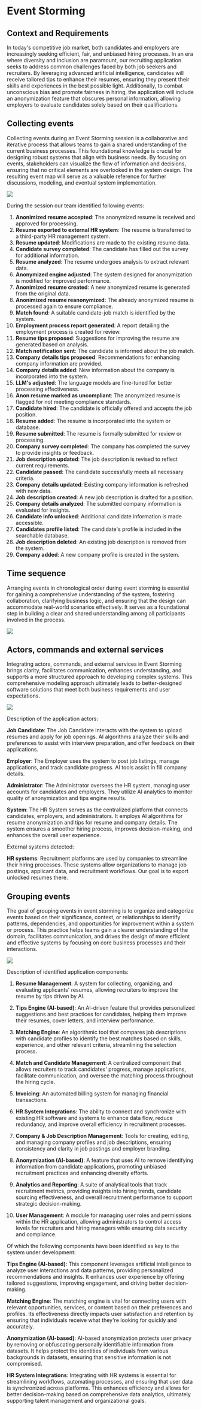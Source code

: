 # Event Storming

## Context and Requirements

In today's competitive job market, both candidates and employers are increasingly seeking efficient, fair, and unbiased hiring processes. In an era where diversity and inclusion are paramount, our recruiting application seeks to address common challenges faced by both job seekers and recruiters. By leveraging advanced artificial intelligence, candidates will receive tailored tips to enhance their resumes, ensuring they present their skills and experiences in the best possible light. Additionally, to combat unconscious bias and promote fairness in hiring, the application will include an anonymization feature that obscures personal information, allowing employers to evaluate candidates solely based on their qualifications.

## Collecting events



Collecting events during an Event Storming session is a collaborative and iterative process that allows teams to gain a shared understanding of the current business processes. This foundational knowledge is crucial for designing robust systems that align with business needs. By focusing on events, stakeholders can visualize the flow of information and decisions, ensuring that no critical elements are overlooked in the system design. The resulting event map will serve as a valuable reference for further discussions, modeling, and eventual system implementation.

<img src="images/1.png" />

During the session our team identified following events:


1. **Anonimized resume accepted**: The anonymized resume is received and approved for processing.
2. **Resume exported to external HR system**: The resume is transferred to a third-party HR management system.
3. **Resume updated**: Modifications are made to the existing resume data.
4. **Candidate survey completed**: The candidate has filled out the survey for additional information.
5. **Resume analyzed**: The resume undergoes analysis to extract relevant data.
6. **Anonymized engine adjusted**: The system designed for anonymization is modified for improved performance.
7. **Anonimized resume created**: A new anonymized resume is generated from the original data.
8. **Anonimized resume reanonymized**: The already anonymized resume is processed again to ensure compliance.
9. **Match found**: A suitable candidate-job match is identified by the system.
10. **Employment process report generated**: A report detailing the employment process is created for review.
11. **Resume tips proposed**: Suggestions for improving the resume are generated based on analysis.
12. **Match notification sent**: The candidate is informed about the job match.
13. **Company details tips proposed**: Recommendations for enhancing company information are provided.
14. **Company details added**: New information about the company is incorporated into the system.
15. **LLM's adjusted**: The language models are fine-tuned for better processing effectiveness.
16. **Anon resume marked as uncompliant**: The anonymized resume is flagged for not meeting compliance standards.
17. **Candidate hired**: The candidate is officially offered and accepts the job position.
18. **Resume added**: The resume is incorporated into the system or database.
19. **Resume submitted**: The resume is formally submitted for review or processing.
20. **Company survey completed**: The company has completed the survey to provide insights or feedback.
21. **Job description updated**: The job description is revised to reflect current requirements.
22. **Candidate passed**: The candidate successfully meets all necessary criteria.
23. **Company details updated**: Existing company information is refreshed with new data.
24. **Job description created**: A new job description is drafted for a position.
25. **Company details analyzed**: The submitted company information is evaluated for insights.
26. **Candidate info unlocked**: Additional candidate information is made accessible.
27. **Candidates profile listed**: The candidate's profile is included in the searchable database.
28. **Job description deleted**: An existing job description is removed from the system.
29. **Company added**: A new company profile is created in the system.


## Time sequence

Arranging events in chronological order during event storming is essential for gaining a comprehensive understanding of the system, fostering collaboration, clarifying business logic, and ensuring that the design can accommodate real-world scenarios effectively. It serves as a foundational step in building a clear and shared understanding among all participants involved in the process.

<img src="images/2.png" />

## Actors, commands and external services

Integrating actors, commands, and external services in Event Storming brings clarity, facilitates communication, enhances understanding, and supports a more structured approach to developing complex systems. This comprehensive modeling approach ultimately leads to better-designed software solutions that meet both business requirements and user expectations.

<img src="images/3.png" />

Description of the application actors:

**Job Candidate**: The Job Candidate interacts with the system to upload resumes and apply for job openings. AI algorithms analyze their skills and preferences to assist with interview preparation, and offer feedback on their applications.

**Employer**: The Employer uses the system to post job listings, manage applications, and track candidate progress. AI tools assist in fill company details.

**Administrator**: The Administrator oversees the HR system, managing user accounts for candidates and employers. They utilize AI analytics to monitor quality of anonymization and tips engine results.

**System**: The HR System serves as the centralized platform that connects candidates, employers, and administrators. It employs AI algorithms for resume anonymization and tips for resume and company details. The system ensures a smoother hiring process, improves decision-making, and enhances the overall user experience.

External systems detected:

**HR systems**: Recruitment platforms are used by companies to streamline their hiring processes. These systems allow organizations to manage job postings, applicant data, and recruitment workflows. Our goal is to export unlocked resumes there.

## Grouping events

The goal of grouping events in event storming is to organize and categorize events based on their significance, context, or relationships to identify patterns, dependencies, and opportunities for improvement within a system or process. This practice helps teams gain a clearer understanding of the domain, facilitates communication, and drives the design of more efficient and effective systems by focusing on core business processes and their interactions.

<img src="images/4.png" />

Description of identified application components:

1. **Resume Management**: A system for collecting, organizing, and evaluating applicants' resumes, allowing recruiters to improve the resume by tips driven by AI.

2. **Tips Engine (AI-based)**: An AI-driven feature that provides personalized suggestions and best practices for candidates, helping them improve their resumes, cover letters, and interview performance.

3. **Matching Engine**: An algorithmic tool that compares job descriptions with candidate profiles to identify the best matches based on skills, experience, and other relevant criteria, streamlining the selection process.

4. **Match and Candidate Management**: A centralized component that allows recruiters to track candidates' progress, manage applications, facilitate communication, and oversee the matching process throughout the hiring cycle.

5. **Invoicing**: An automated billing system for managing financial transactions.

6. **HR System Integrations**: The ability to connect and synchronize with existing HR software and systems to enhance data flow, reduce redundancy, and improve overall efficiency in recruitment processes.

7. **Company & Job Description Management**: Tools for creating, editing, and managing company profiles and job descriptions, ensuring consistency and clarity in job postings and employer branding.

8. **Anonymization (AI-based)**: A feature that uses AI to remove identifying information from candidate applications, promoting unbiased recruitment practices and enhancing diversity efforts.

9. **Analytics and Reporting**: A suite of analytical tools that track recruitment metrics, providing insights into hiring trends, candidate sourcing effectiveness, and overall recruitment performance to support strategic decision-making.

10. **User Management**: A module for managing user roles and permissions within the HR application, allowing administrators to control access levels for recruiters and hiring managers while ensuring data security and compliance.


Of which the following components have been identified as key to the system under development:

**Tips Engine (AI-based)**: This component leverages artificial intelligence to analyze user interactions and data patterns, providing personalized recommendations and insights. It enhances user experience by offering tailored suggestions, improving engagement, and driving better decision-making.

**Matching Engine**: The matching engine is vital for connecting users with relevant opportunities, services, or content based on their preferences and profiles. Its effectiveness directly impacts user satisfaction and retention by ensuring that individuals receive what they're looking for quickly and accurately.

**Anonymization (AI-based)**: AI-based anonymization protects user privacy by removing or obfuscating personally identifiable information from datasets. It helps protect the identities of individuals from various backgrounds in datasets, ensuring that sensitive information is not compromised.

**HR System Integrations**: Integrating with HR systems is essential for streamlining workflows, automating processes, and ensuring that user data is synchronized across platforms. This enhances efficiency and allows for better decision-making based on comprehensive data analytics, ultimately supporting talent management and organizational goals.
